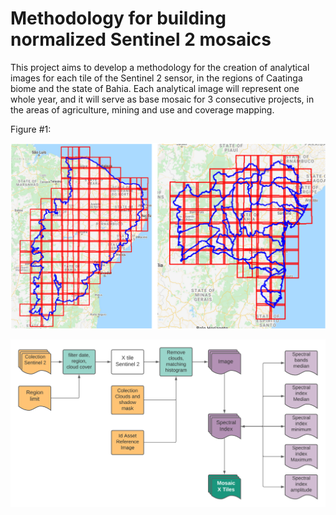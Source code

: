 # Methodology for building normalized Sentinel 2 mosaics

This project aims to develop a methodology for the creation of analytical images for each tile of the Sentinel 2 sensor, in the regions of Caatinga biome and the state of Bahia. Each analytical image will represent one whole year, and it will serve as base mosaic for 3 consecutive projects, in the areas of agriculture, mining and use and coverage mapping.

Figure #1: 
<p align= "center">
    <img src="image/gradesBA_Caatinga_juntas.png">
</p>



<p align="center">
    <img  src="image/fluxograma_mosaicS2.png">
</p>